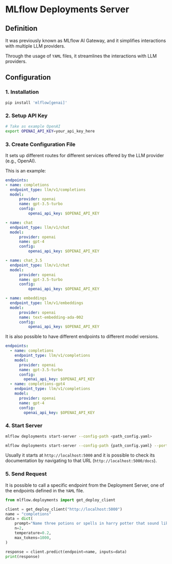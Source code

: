 # MLflow Deployments Server
## Definition
It was previously known as MLflow AI Gateway, and 
it simplifies interactions with multiple LLM providers.

Through the usage of `YAML` files, it streamlines the interactions with LLM providers.

## Configuration
### 1. Installation
```bash
pip install 'mlflow[genai]'
```

### 2. Setup API Key
```bash
# Take as example OpenAI
export OPENAI_API_KEY=your_api_key_here
```

### 3. Create Configuration File
It sets up different routes for different services offered by the LLM provider (e.g., OpenAI).

This is an example:
```yaml
endpoints:
- name: completions
  endpoint_type: llm/v1/completions
  model:
      provider: openai
      name: gpt-3.5-turbo
      config:
          openai_api_key: $OPENAI_API_KEY

- name: chat
  endpoint_type: llm/v1/chat
  model:
      provider: openai
      name: gpt-4
      config:
          openai_api_key: $OPENAI_API_KEY

- name: chat_3.5
  endpoint_type: llm/v1/chat
  model:
      provider: openai
      name: gpt-3.5-turbo
      config:
          openai_api_key: $OPENAI_API_KEY

- name: embeddings
  endpoint_type: llm/v1/embeddings
  model:
      provider: openai
      name: text-embedding-ada-002
      config:
          openai_api_key: $OPENAI_API_KEY
```

It is also possible to have different endpoints to different model versions.
```yaml
endpoints:
  - name: completions
    endpoint_type: llm/v1/completions
    model:
      provider: openai
      name: gpt-3.5-turbo
      config:
        openai_api_key: $OPENAI_API_KEY
  - name: completions-gpt4
    endpoint_type: llm/v1/completions
    model:
      provider: openai
      name: gpt-4
      config:
        openai_api_key: $OPENAI_API_KEY
```

### 4. Start Server
```bash
mlflow deployments start-server --config-path <path_config.yaml>

mlflow deployments start-server --config-path {path_config.yaml} --port {port} --host {host} --workers {worker count}
```

Usually it starts at `http://localhost:5000` and it is possible to check its
documentation by navigating to that URL (`http://localhost:5000/docs`).

### 5. Send Request
It is possible to call a specific endpoint from the Deployment Server, one of the
endpoints defined in the `YAML` file.

```python
from mlflow.deployments import get_deploy_client

client = get_deploy_client("http://localhost:5000")
name = "completions"
data = dict(
    prompt="Name three potions or spells in harry potter that sound like an insult. Only show the names.",
    n=2,
    temperature=0.2,
    max_tokens=1000,
)

response = client.predict(endpoint=name, inputs=data)
print(response)
```